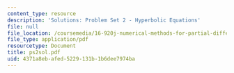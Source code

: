 ```yaml
---
content_type: resource
description: 'Solutions: Problem Set 2 - Hyperbolic Equations'
file: null
file_location: /coursemedia/16-920j-numerical-methods-for-partial-differential-equations-sma-5212-spring-2003/4371a8ebafed5229131b1b6dee7974ba_ps2sol.pdf
file_type: application/pdf
resourcetype: Document
title: ps2sol.pdf
uid: 4371a8eb-afed-5229-131b-1b6dee7974ba
---
```

